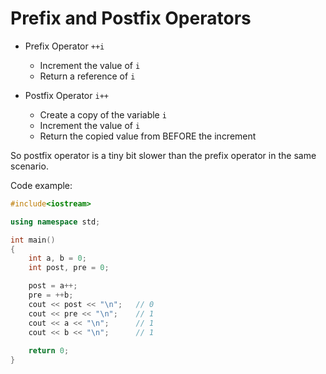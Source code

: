 # Prefix and Postfix Operators

* Prefix Operator `++i`
  * Increment the value of `i`
  * Return a reference of `i`

* Postfix Operator `i++`
  * Create a copy of the variable `i`
  * Increment the value of `i`
  * Return the copied value from BEFORE the increment

So postfix operator is a tiny bit slower than the prefix operator in the same scenario.

Code example:
```cpp
#include<iostream>

using namespace std;

int main()
{
    int a, b = 0;
    int post, pre = 0;

    post = a++;
    pre = ++b;
    cout << post << "\n";   // 0
    cout << pre << "\n";    // 1
    cout << a << "\n";      // 1
    cout << b << "\n";      // 1
    
    return 0;
}
```

